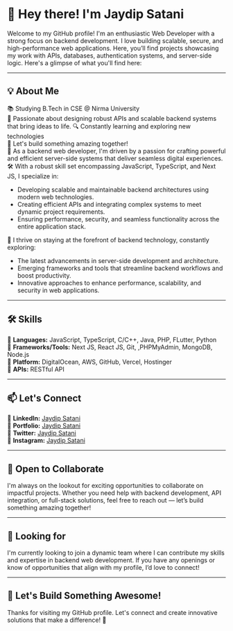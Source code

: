 # 👋 Hey there! I'm Jaydip Satani

Welcome to my GitHub profile! I'm an enthusiastic Web Developer with a strong focus on backend development. I love building scalable, secure, and high-performance web applications. Here, you’ll find projects showcasing my work with APIs, databases, authentication systems, and server-side logic. Here's a glimpse of what you'll find here:

---

## 💡 About Me

📚 Studying B.Tech in CSE @ Nirma University  
🌟 Passionate about designing robust APIs and scalable backend systems that bring ideas to life.
🔍 Constantly learning and exploring new technologies  
📱 Let's build something amazing together!  
🚀 As a backend web developer, I'm driven by a passion for crafting powerful and efficient server-side systems that deliver seamless digital experiences.
🛠️ With a robust skill set encompassing JavaScript, TypeScript, and Next JS, I specialize in:
   - Developing scalable and maintainable backend architectures using modern web technologies.
   - Creating efficient APIs and integrating complex systems to meet dynamic project requirements.
   - Ensuring performance, security, and seamless functionality across the entire application stack.
     
🌟  I thrive on staying at the forefront of backend technology, constantly exploring:
   - The latest advancements in server-side development and architecture.
   - Emerging frameworks and tools that streamline backend workflows and boost productivity.
   - Innovative approaches to enhance performance, scalability, and security in web applications.

---

## 🛠️ Skills

🔹 **Languages:** JavaScript, TypeScript, C/C++, Java, PHP, FLutter, Python    
🔹 **Frameworks/Tools:** Next JS, React JS, Git, ,PHPMyAdmin, MongoDB, Node.js  
🔹 **Platform:** DigitalOcean, AWS, GitHub, Vercel, Hostinger  
🔹 **APIs:** RESTful API  

---


## 📫 Let's Connect

🔹 **LinkedIn:** [Jaydip Satani](https://www.linkedin.com/in/jaydip-satani/)       
🔹 **Portfolio:** [Jaydip Satani](https://www.jaydipsatani.com/)       
🔹 **Twitter:** [Jaydip Satani](https://x.com/jaydipsatani__)     
🔹 **Instagram:** [Jaydip Satani](https://www.instagram.com/jaydipsatani__/)  


---

## 💬 Open to Collaborate

I'm always on the lookout for exciting opportunities to collaborate on impactful projects. Whether you need help with backend development, API integration, or full-stack solutions, feel free to reach out — let’s build something amazing together!

---

## 📝 Looking for

I'm currently looking to join a dynamic team where I can contribute my skills and expertise in backend web development. If you have any openings or know of opportunities that align with my profile, I’d love to connect!

---

## 🚀 Let's Build Something Awesome!

Thanks for visiting my GitHub profile. Let's connect and create innovative solutions that make a difference! 🚀
